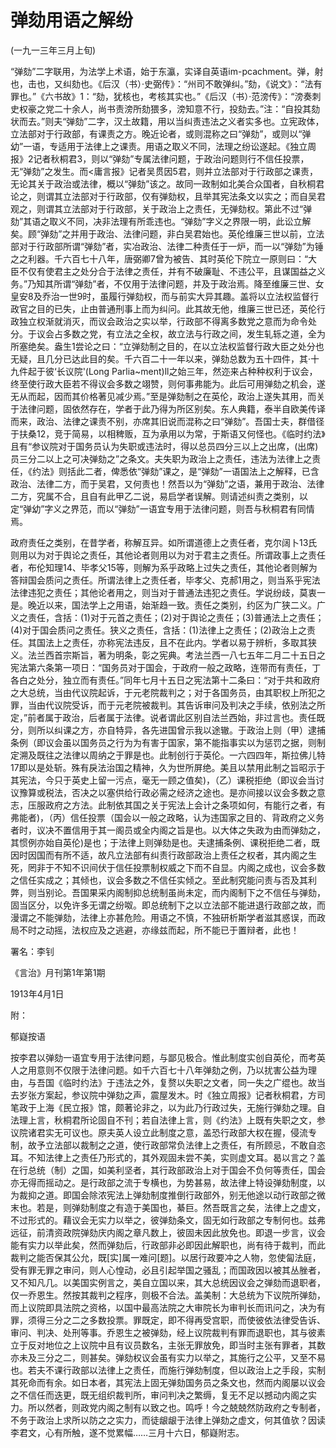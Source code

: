 # 弹劾用语之解纷

 

(一九一三年三月上旬)

 

“弹劾”二字联用，为法学上术语，始于东瀛，实译自英语im-pcachment。弹，射也，击也，又纠劾也。《后汉（书）·史弼传》：“州司不敢弹纠。”劾，《说文》：“法有罪也。”《六书故》1：“劾，犹核也，考核其实也。”《后汉（书）·范滂传》：“滂奏刺史权豪之党二十余人，尚书责滂所劾猥多，滂知意不行，投劾去。”注：“自投其劾状而去。”则夫“弹劾”二字，汉土故籍，用以当纠责违法之义者实多也。立宪政体，立法部对于行政部，有课责之方。晚近论者，或则混称之曰“弹劾”，或则以“弹幼”一语，专适用于法律上之课责。用语之取义不同，法理之纷讼遂起。《独立周报》2记者秋桐君3，则以“弹劾”专属法律问题，于政治问题则行不信任投票，无“弹劾”之发生。而<庸言报》记者吴贯因5君，则并立法部对于行政部之课责，无论其关于政治或法律，概以“弹劾”该之。故同一政制如北美合众国者，自秋桐君论之，则谓其立法部对于行政部，仅有弹劾权，且举其宪法条文以实之；而自吴君观之，则谓其立法部对于行政部，关于政治上之责任，无弹劾权。第此不过“弹劾”其语之取义不同，决非法理有所乖违也。“弹劾”字义之界限一明，此讼立解矣。顾“弹劾”之并用于政治、法律问题，非白吴君始也。英伦维廉三世以前，立法部对于行政部所谓“弹劾”者，实冶政治、法律二种责任于一炉，而一以“弹劾”为锤之之利器。千六百七十八年，唐弼卿7曾为被告、其时英伦下院立一原则曰：“大臣不仅有使君主之处分合于法律之责任，并有不破廉耻、不违公平，且谋国益之义务。”乃知其所谓“弹劾”者，不仅用于法律问题，并及于政治焉。降至维廉三世、女皇安8及乔治一世9时，虽履行弹劾权，而与前实大异其趣。盖将以立法权监督行政官之目的已失，止由普通刑事上而为纠问。此其故无他，维廉三世已还，英伦行政独立权渐就消灭，而议会政治之实以举，行政部不得离多数党之意而为命令处分。于议会占多数之党，有立法之全权，故立法与行政之间，发生轧轹之道，全为所塞绝矣。盎生1尝论之曰：“立弹劾制之目的，在以立法权监督行政大臣之处分也无疑，且几分已达此目的矣。千六百二十一年以来，弹劾总数为五十四件，其·十九件起于彼‘长议院'(Long Parlia~ment)ll之始三年，然迩来占种种权利于议会，终至使行政大臣若不得议会多数之翊赞，则何事弗能为。此后可用弹劾之机会，遂无从而起，因而其价格著见减少焉。”至是弹劾制之在英伦，政治上遂失其用，而关于法律问题，固依然存在，学者于此乃得为所区别矣。东人典籍，泰半自欧美传译而来，政治、法律之课责不别，亦席其旧说而混称之曰“弹劾”。吾国士夫，群借径于扶桑12，竞于简易，以相稗贩，互为承用以为常，于斯语又何怪也。《临时约法》且有“参议院对于国务员认为失职或违法时，得以总员四分三以上之出席，(出席)员三分二以上之可决弹劾之”之条文。夫失职为政治上之责任，违法为法律上之责任，《约法》则括此二者，俾悉依“弹劾”课之，是“弹劾”一语国法上之解释，已含政治、法律二方，而于吴君，又何责也！然吾以为“弹劾”之语，兼用于政治、法律二方，究属不合，且自有此甲乙二说，易启学者误解。则请述纠责之类别，以定“弹幼”字义之界范，而以“弹劾”一语宜专用于法律问题，则吾与秋桐君有同情焉。

政府责任之类别，在昔学者，称解互异。如所谓道德上之责任者，克尔阔卜13氏则用以为对于舆论之责任，其他论者则用以为对于君主之责任。所谓政事上之责任者，布伦知理14、毕孝父15等，则解为系乎政略上过失之责任，其他论者则解为答辩国会质问之责任。所谓法律上之责任者，毕孝父、克郝1用之，则当系乎宪法法律违犯之责任；其他论者用之，则当对于普通法违犯之责任。学说纷歧，莫衷一是。晚近以来，国法学上之用语，始渐趋一致。责任之类别，约区为广狭二义。广义之责任，含括：(1)对于元首之责任；(2)对于舆论之责任；(3)普通法上之责任；(4)对于国会质问之责任。狭义之责任，含括：(1)法律上之责任；(2)政治上之责任。其国法上之责任，亦称宪法违反，且不在此内。学者以易于辨析，多取其狭义。法兰西首宗斯旨，著为明条，彰之宪典。考法兰西一八七五年二月二十五日之宪法第六条第一项日：“国务员对于国会，于政府一般之政略，连带而有责任，丁各白之处分，独立而有责任。”同年七月十五日之宪法第十二条曰：“对于共和政府之大总统，当由代议院起诉，于元老院裁判之；对于各国务员，由其职权上所犯之罪，当由代议院受诉，而于元老院被裁判。其告诉审问及判决之手续，依别法之所定，”前者属于政治，后者属于法律。说者谓此区别自法兰西始，非过言也。责任既分，则所以纠课之方，亦自特异，各先进国曾示我以途辙。于政治上则（甲）逮捕条例（即议会虽以国务员之行为为有害于国家，第不能指事实以为惩罚之据，则制定溯及既往之法律以周纳之于罪是也。此制创行于英伦。一六四四年，斯拉佛儿特17即以是处斩。殊有戾法治国之精神，久为世所屏绝。美且以禁用此制之旨昭示于其宪法，今只于英史上留一污点，毫无一顾之值矣)，（乙）课税拒绝（即议会当讨议豫算或税法，否决之以塞供给行政必需之经济之途也。是亦间接以议会多数之意志，压服政府之方法。此制依其国之关于宪法上会计之条项如何，有能行之者，有弗能者)，（丙）信任投票（国会以一般之政略，认为违国家之目的、背政府之义务者时，议决不置信用于其一阁员或全内阁之旨是也。以大体之失政为由而弹劾之，其惯例亦始自英伦)是也；于法律上则弹劾是也。夫逮捕条例、课税拒绝二者，既因时因国而有所不适，故凡立法部有纠责行政部政治上责任之权者，其内阁之生死，罔非于不知不识间伏于信任投票制权威之下而不自显。内阁之成也，议会多数之信任实成之；其倾也，议会多数之不信任实倾之。至此制究能问责与否及其利弊，则当别论。吾国果采内阁制抑总统制虽尚未定，而内阁制下之不信任与弹劾，固当区分，以免许多无谓之纷呶。即总统制下之以立法部不能进退行政部之故，而漫谓之不能弹劾，法律上亦甚危险。用语之不慎，不独研析斯学者滋其惑误，而政局不时之动摇，法权应及之逃避，亦缘兹而起，所不能已于置辩者，此也！

 

署名：李钊

《言治》月刊第1年第1期

1913年4月1日

 

附：

 

郁嶷按语

 

按李君以弹劾一语宜专用于法律问题，与鄙见极合。惟此制度实创自英伦，而考英人之用意则不仅限于法律问题。如千六百七十八年弹劾之例，乃以扰害公益为理由，与吾国《临时约法》于违法之外，复赘以失职之文者，同一失之广绲也。故当去岁张方案起，参议院中弹劾之声，震屋发木。时《独立周报》记者秋桐君，方司笔政于上海《民立报》馆，颇著论非之，以为此乃行政过失，无施行弹劾之理。自法理上言，秋桐君所论固自不刊；若自法律上言，则《约法》上既有失职之文，参议院诸君实无可议也。原夫英人设立此制度之意，盖恐行政部大权在握，侵流专制，故予立法部以裁制之之道，使行政部常负法律上之责任，有所顾忌，不敢自恣耳。不知法律上之责任乃形式的，其外观固未尝不美，实则虚文耳。曷以言之？盖在行总统（制）之国，如美利坚者，其行政部政治上对于国会不负何等责任，国会亦无得而摇动之。是行政部之流于专横也，为势甚易，故法律上特设弹劾制度，以为裁抑之道。即国会除浓宪法上弹劾制度推倒行政部外，别无他途以动行政部之微末也。若是，则弹劾制度之有造于美国也，綦巨。然吾既言之矣，法律上之虚文，不过形式的。藉议会无实力以举之，彼弹劾条文，固无如行政部之专制何也。兹弗远征，前清资政院弹劾庆内阁之章凡数上，彼固未因此放免也。即退一步言，议会能有实力以举此矣，然而弹劾后，行政部非必即因此解职也，尚有待于裁判，而此裁判之能否保其公允，既[实]属一难问[题]。以居行政要冲之人物，忽使匐法庭，受有罪无罪之审问，则人心惶动，必且引起举国之骚乱；而国政因以被其丛脞者，又不知凡几。以美国实例言之，美自立国以来，其大总统因议会之弹劾而退职者，仅一乔恩生。然按其裁判之程序，则极不合法。盖美制：大总统为下议院所弹劾，而上议院即具法院之资格，以国中最高法院之大审院长为审判长而讯问之，决为有罪，须得三分之二之多数投票。罪既定，即不得再受宫职，而使彼依法律受告诉、审问、判决、处刑等事。乔恩生之被弹劾，经上议院裁判有罪而退职也，其与彼素立于反对地位之上议院中且有议员数名，主张无罪放免，即当时主张有罪者，其数亦未及三分之二，则甚矣。弹劾权议会虽有实力以举之，其施行之公平，又至不易也。若夫不课行政部以法律上之责任，而施行弹劾制度，但以政治上之手段，实制其死命而有余。如日本者，其宪法上固无弹劾国务员之条文也，然而内阁屡以议会之不信任而迭更，既无组织裁判所，审问判决之繁缛，复无不足以撼动内阁之实力。所以然者，则政党内阁之制有以致之也。鸣呼！今之兢兢然防政府之专制者，不务于政治上求所以防之之实力，而徒龈龈于法律上弹劾之虚文，何其值欤？因读李君文，心有所触，遂不觉累幅……三月十六日，郁嶷附志。

 

 

 

